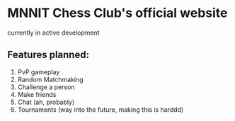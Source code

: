# MNNIT Chess Club's official website

currently in active development

## Features planned:

1. PvP gameplay
2. Random Matchmaking
3. Challenge a person
4. Make friends
5. Chat (ah, probably)
6. Tournaments (way into the future, making this is harddd)
